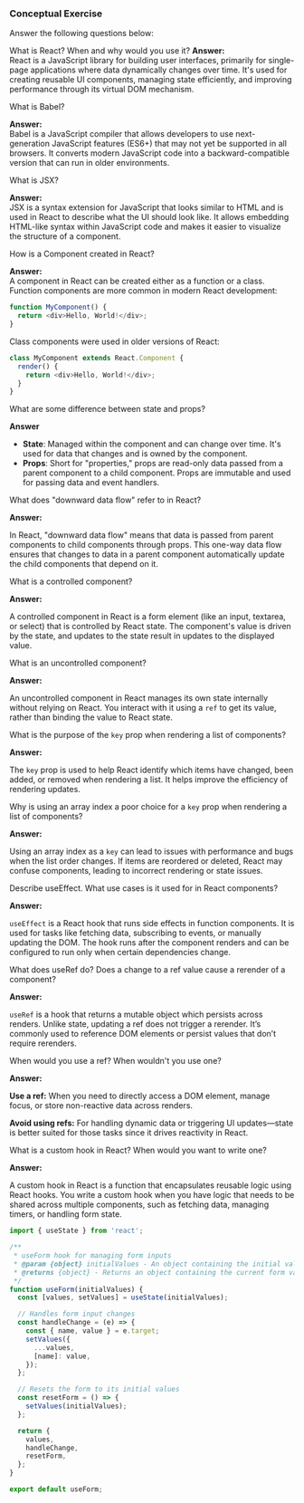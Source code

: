 ### Conceptual Exercise

Answer the following questions below:

What is React? When and why would you use it?
**Answer:**  
React is a JavaScript library for building user interfaces, primarily for single-page applications where data dynamically changes over time. It's used for creating reusable UI components, managing state efficiently, and improving performance through its virtual DOM mechanism.

What is Babel?

**Answer:**  
Babel is a JavaScript compiler that allows developers to use next-generation JavaScript features (ES6+) that may not yet be supported in all browsers. It converts modern JavaScript code into a backward-compatible version that can run in older environments.

What is JSX?

**Answer:**  
JSX is a syntax extension for JavaScript that looks similar to HTML and is used in React to describe what the UI should look like. It allows embedding HTML-like syntax within JavaScript code and makes it easier to visualize the structure of a component.


How is a Component created in React?

**Answer:**  
A component in React can be created either as a function or a class. Function components are more common in modern React development:
```javascript
function MyComponent() {
  return <div>Hello, World!</div>;
}
```
Class components were used in older versions of React:

```js
class MyComponent extends React.Component {
  render() {
    return <div>Hello, World!</div>;
  }
}
```
What are some difference between state and props?

**Answer**

- **State**: Managed within the component and can change over time. It's used for data that changes and is owned by the component.
- **Props**: Short for "properties," props are read-only data passed from a parent component to a child component. Props are immutable and used for passing data and event handlers.

What does "downward data flow" refer to in React?

**Answer:**

In React, "downward data flow" means that data is passed from parent components to child components through props. This one-way data flow ensures that changes to data in a parent component automatically update the child components that depend on it.

What is a controlled component?

**Answer:**

A controlled component in React is a form element (like an input, textarea, or select) that is controlled by React state. The component's value is driven by the state, and updates to the state result in updates to the displayed value.

What is an uncontrolled component?

**Answer:**

An uncontrolled component in React manages its own state internally without relying on React. You interact with it using a `ref` to get its value, rather than binding the value to React state.

What is the purpose of the `key` prop when rendering a list of components?

**Answer:**

The `key` prop is used to help React identify which items have changed, been added, or removed when rendering a list. It helps improve the efficiency of rendering updates.

Why is using an array index a poor choice for a `key` prop when rendering a list of components?

**Answer:**

Using an array index as a `key` can lead to issues with performance and bugs when the list order changes. If items are reordered or deleted, React may confuse components, leading to incorrect rendering or state issues.

Describe useEffect.  What use cases is it used for in React components?

**Answer:**

`useEffect` is a React hook that runs side effects in function components. It is used for tasks like fetching data, subscribing to events, or manually updating the DOM. The hook runs after the component renders and can be configured to run only when certain dependencies change.

What does useRef do?  Does a change to a ref value cause a rerender of a component?

**Answer:**

`useRef` is a hook that returns a mutable object which persists across renders. Unlike state, updating a ref does not trigger a rerender. It’s commonly used to reference DOM elements or persist values that don’t require rerenders.

When would you use a ref? When wouldn't you use one?

**Answer:**

**Use a ref:** When you need to directly access a DOM element, manage focus, or store non-reactive data across renders.

**Avoid using refs:** For handling dynamic data or triggering UI updates—state is better suited for those tasks since it drives reactivity in React.

What is a custom hook in React? When would you want to write one?

**Answer:**

A custom hook in React is a function that encapsulates reusable logic using React hooks. You write a custom hook when you have logic that needs to be shared across multiple components, such as fetching data, managing timers, or handling form state.

```js
import { useState } from 'react';

/**
 * useForm hook for managing form inputs
 * @param {object} initialValues - An object containing the initial values for the form inputs
 * @returns {object} - Returns an object containing the current form values, a change handler, and a reset function
 */
function useForm(initialValues) {
  const [values, setValues] = useState(initialValues);

  // Handles form input changes
  const handleChange = (e) => {
    const { name, value } = e.target;
    setValues({
      ...values,
      [name]: value,
    });
  };

  // Resets the form to its initial values
  const resetForm = () => {
    setValues(initialValues);
  };

  return {
    values,
    handleChange,
    resetForm,
  };
}

export default useForm;
```